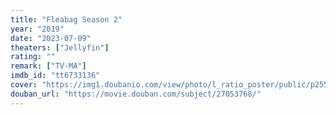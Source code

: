 ```yaml
---
title: "Fleabag Season 2"
year: "2019"
date: "2023-07-09"
theaters: ["Jellyfin"]
rating: ""
remark: ["TV-MA"]
imdb_id: "tt6733136"
cover: "https://img1.doubanio.com/view/photo/l_ratio_poster/public/p2554293979.jpg"
douban_url: "https://movie.douban.com/subject/27053768/"
---
```

